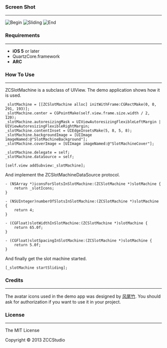 ### Screen Shot
---
![Begin](http://iamzcc.github.com/ZCSlotMachine/images/README/Slot1.png)
![Sliding](http://iamzcc.github.com/ZCSlotMachine/images/README/Slot2.png)
![End](http://iamzcc.github.com/ZCSlotMachine/images/README/Slot3.png)

### Requirements
---
* **iOS 5** or later
* QuartzCore.framework
* **ARC**

### How To Use
---

ZCSlotMachine is a subclass of UIView. The demo application shows how it is used.

```
_slotMachine = [[ZCSlotMachine alloc] initWithFrame:CGRectMake(0, 0, 291, 193)];
_slotMachine.center = CGPointMake(self.view.frame.size.width / 2, 120);
_slotMachine.autoresizingMask = UIViewAutoresizingFlexibleLeftMargin | UIViewAutoresizingFlexibleRightMargin;
_slotMachine.contentInset = UIEdgeInsetsMake(5, 8, 5, 8);
_slotMachine.backgroundImage = [UIImage imageNamed:@"SlotMachineBackground"];
_slotMachine.coverImage = [UIImage imageNamed:@"SlotMachineCover"];
    
_slotMachine.delegate = self;
_slotMachine.dataSource = self;
    
[self.view addSubview:_slotMachine];
```

And implement the ZCSlotMachineDataSource protocol.

```
- (NSArray *)iconsForSlotsInSlotMachine:(ZCSlotMachine *)slotMachine {
    return _slotIcons;
}

- (NSUInteger)numberOfSlotsInSlotMachine:(ZCSlotMachine *)slotMachine {
    return 4;
}

- (CGFloat)slotWidthInSlotMachine:(ZCSlotMachine *)slotMachine {
    return 65.0f;
}

- (CGFloat)slotSpacingInSlotMachine:(ZCSlotMachine *)slotMachine {
    return 5.0f;
}
```

And finally get the slot machine started.

```
[_slotMachine startSliding];
```

### Credits
---
The avatar icons used in the demo app was designed by [风尾竹](http://www.booui.com). You should ask for authorization if you want to use it in your project. 

### License
---

The MIT License

Copyright © 2013 ZCCStudio
